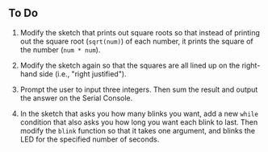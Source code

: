 ## To Do ##

1.  Modify the sketch that prints out square roots so that instead of printing
out the square root (`sqrt(num)`) of each number, it prints the square 
of the number (`num * num`).

2.  Modify the sketch again so that the squares are all lined up on the 
right-hand side (i.e., "right justified").  

3.  Prompt the user to input three integers.  Then sum the result and output 
the answer on the Serial Console.

4.  In the sketch that asks you how many blinks you want, add a new 
`while` condition that also asks you how long you want each blink to last.
Then modify the `blink` function so that it takes one argument, and blinks
the LED for the specified number of seconds. 

